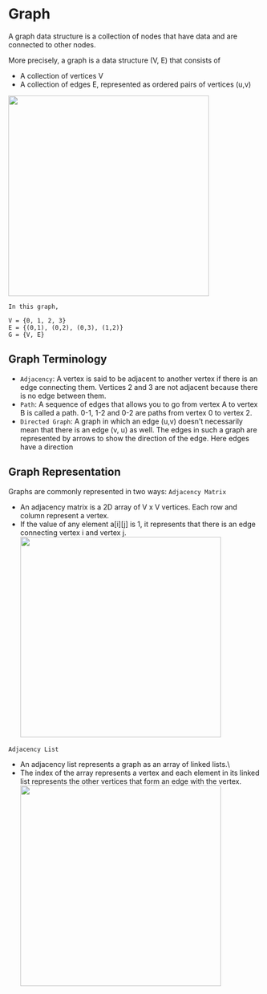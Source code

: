 # Graph

A graph data structure is a collection of nodes that have data and are connected to other nodes.

More precisely, a graph is a data structure (V, E) that consists of
- A collection of vertices V
- A collection of edges E, represented as ordered pairs of vertices (u,v)

<img src="https://cdn.programiz.com/sites/tutorial2program/files/graph-vertices-edges_0.png" width="400px"></img>
```
In this graph,

V = {0, 1, 2, 3}
E = {(0,1), (0,2), (0,3), (1,2)}
G = {V, E}
```

## Graph Terminology

- `Adjacency`: A vertex is said to be adjacent to another vertex if there is an edge connecting them. Vertices 2 and 3 are not adjacent because there is no edge between them.
- `Path`: A sequence of edges that allows you to go from vertex A to vertex B is called a path. 0-1, 1-2 and 0-2 are paths from vertex 0 to vertex 2.
- `Directed Graph`: A graph in which an edge (u,v) doesn't necessarily mean that there is an edge (v, u) as well. The edges in such a graph are represented by arrows to show the direction of the edge.  Here edges have a direction

## Graph Representation

Graphs are commonly represented in two ways:
`Adjacency Matrix` 
- An adjacency matrix is a 2D array of V x V vertices. Each row and column represent a vertex.
- If the value of any element a[i][j] is 1, it represents that there is an edge connecting vertex i and vertex j.
<img src="https://cdn.programiz.com/sites/tutorial2program/files/adjacency-matrix_1.png" width="400px"></img>

`Adjacency List`
- An adjacency list represents a graph as an array of linked lists.\
- The index of the array represents a vertex and each element in its linked list represents the other vertices that form an edge with the vertex.
<img src="https://cdn.programiz.com/sites/tutorial2program/files/adjacency-list.png" width="400px"></img>
